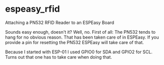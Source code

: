 # espeasy_rfid
Attaching a PN532 RFID Reader to an ESPEasy Board

Sounds easy enough, doesn't it?
Well, no. First of all: The PN532 tends to hang for no obvious reason. That has been taken care of in ESPEasy. If you provide a pin for resetting the PN532 ESPEasy will take care of that.

Because I started with ESP-01 I used GPIO0 for SDA and GPIO2 for SCL. Turns out that one has to take care when doing that. 
